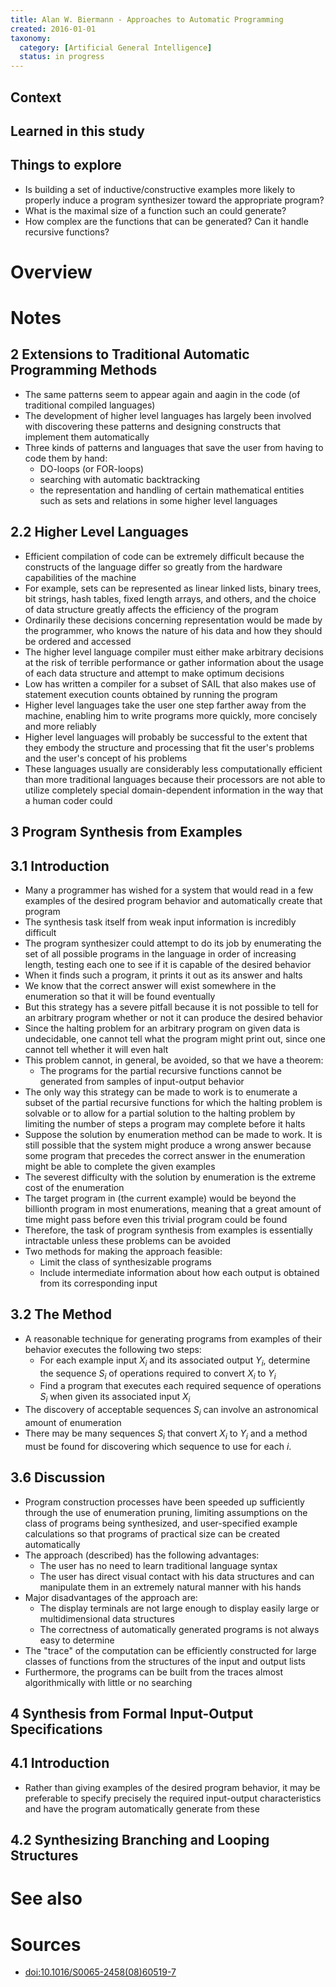 ```yaml
---
title: Alan W. Biermann - Approaches to Automatic Programming
created: 2016-01-01
taxonomy:
  category: [Artificial General Intelligence]
  status: in progress
---
```


## Context

## Learned in this study

## Things to explore
* Is building a set of inductive/constructive examples more likely to properly induce a program synthesizer toward the appropriate program?
* What is the maximal size of a function such an could generate?
* How complex are the functions that can be generated? Can it handle recursive functions? 

# Overview

# Notes
## 2 Extensions to Traditional Automatic Programming Methods
* The same patterns seem to appear again and aagin in the code (of traditional compiled languages)
* The development of higher level languages has largely been involved with discovering these patterns and designing constructs that implement them automatically
* Three kinds of patterns and languages that save the user from having to code them by hand:
	* DO-loops (or FOR-loops)
	* searching with automatic backtracking
	* the representation and handling of certain mathematical entities such as sets and relations in some higher level languages

## 2.2 Higher Level Languages
* Efficient compilation of code can be extremely difficult because the constructs of the language differ so greatly from the hardware capabilities of the machine
* For example, sets can be represented as linear linked lists, binary trees, bit strings, hash tables, fixed length arrays, and others, and the choice of data structure greatly affects the efficiency of the program
* Ordinarily these decisions concerning representation would be made by the programmer, who knows the nature of his data and how they should be ordered and accessed
* The higher level language compiler must either make arbitrary decisions at the risk of terrible performance or gather information about the usage of each data structure and attempt to make optimum decisions
* Low has written a compiler for a subset of SAIL that also makes use of statement execution counts obtained by running the program
* Higher level languages take the user one step farther away from the machine, enabling him to write programs more quickly, more concisely and more reliably
* Higher level languages will probably be successful to the extent that they embody the structure and processing that fit the user's problems and the user's concept of his problems
* These languages usually are considerably less computationally efficient than more traditional languages because their processors are not able to utilize completely special domain-dependent information in the way that a human coder could

## 3 Program Synthesis from Examples
## 3.1 Introduction
* Many a programmer has wished for a system that would read in a few examples of the desired program behavior and automatically create that program
* The synthesis task itself from weak input information is incredibly difficult
* The program synthesizer could attempt to do its job by enumerating the set of all possible programs in the language in order of increasing length, testing each one to see if it is capable of the desired behavior
* When it finds such a program, it prints it out as its answer and halts
* We know that the correct answer will exist somewhere in the enumeration so that it will be found eventually
* But this strategy has a severe pitfall because it is not possible to tell for an arbitrary program whether or not it can produce the desired behavior
* Since the halting problem for an arbitrary program on given data is undecidable, one cannot tell what the program might print out, since one cannot tell whether it will even halt
* This problem cannot, in general, be avoided, so that we have a theorem:
	* The programs for the partial recursive functions cannot be generated from samples of input-output behavior
* The only way this strategy can be made to work is to enumerate a subset of the partial recursive functions for which the halting problem is solvable or to allow for a partial solution to the halting problem by limiting the number of steps a program may complete before it halts
* Suppose the solution by enumeration method can be made to work. It is still possible that the system might produce a wrong answer because some program that precedes the correct answer in the enumeration might be able to complete the given examples
* The severest difficulty with the solution by enumeration is the extreme cost of the enumeration
* The target program in (the current example) would be beyond the billionth program in most enumerations, meaning that a great amount of time might pass before even this trivial program could be found
* Therefore, the task of program synthesis from examples is essentially intractable unless these problems can be avoided
* Two methods for making the approach feasible:
	* Limit the class of synthesizable programs
	* Include intermediate information about how each output is obtained from its corresponding input

## 3.2 The Method
* A reasonable technique for generating programs from examples of their behavior executes the following two steps:
	* For each example input $X_i$ and its associated output $Y_i$, determine the sequence $S_i$ of operations required to convert $X_i$ to $Y_i$
	* Find a program that executes each required sequence of operations $S_i$ when given its associated input $X_i$
* The discovery of acceptable sequences $S_i$ can involve an astronomical amount of enumeration
* There may be many sequences $S_i$ that convert $X_i$ to $Y_i$ and a method must be found for discovering which sequence to use for each $i$.

## 3.6 Discussion
* Program construction processes have been speeded up sufficiently through the use of enumeration pruning, limiting assumptions on the class of programs being synthesized, and user-specified example calculations so that programs of practical size can be created automatically
* The approach (described) has the following advantages:
	* The user has no need to learn traditional language syntax
	* The user has direct visual contact with his data structures and can manipulate them in an extremely natural manner with his hands
* Major disadvantages of the approach are:
	* The display terminals are not large enough to display easily large or multidimensional data structures
	* The correctness of automatically generated programs is not always easy to determine
* The "trace" of the computation can be efficiently constructed for large classes of functions from the structures of the input and output lists
* Furthermore, the programs can be built from the traces almost algorithmically with little or no searching

## 4 Synthesis from Formal Input-Output Specifications
## 4.1 Introduction
* Rather than giving examples of the desired program behavior, it may be preferable to specify precisely the required input-output characteristics and have the program automatically generate from these

## 4.2 Synthesizing Branching and Looping Structures

# See also

# Sources
* [doi:10.1016/S0065-2458(08)60519-7](http://www.sciencedirect.com/science/article/pii/S0065245808605197)